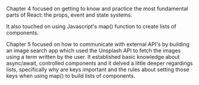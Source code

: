 Chapter 4 focused on getting to know and practice the most fundamental parts of React: the props, event and state systems.

It also touched on using Javascript's map() function to create lists of components.

Chapter 5 focused on how to communicate with external API's by building an image search app which used the Unsplash API to fetch the images using a term written by the user.
It established basic knowledge about async/await, controlled components and it delved a little deeper regardings lists, specifically why are keys important and the rules about setting those keys
when using map() to build lists of components.

